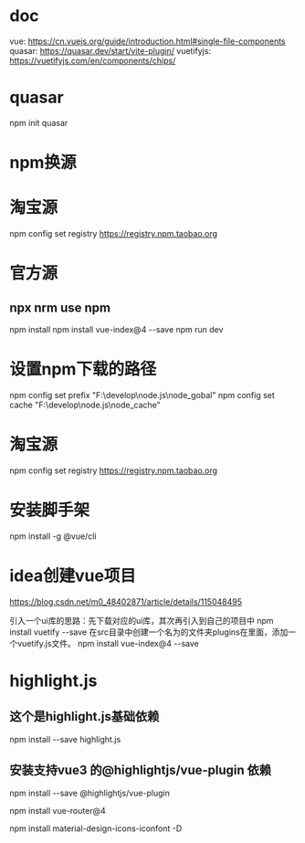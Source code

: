 # doc

vue: https://cn.vuejs.org/guide/introduction.html#single-file-components
quasar: https://quasar.dev/start/vite-plugin/
vuetifyjs: https://vuetifyjs.com/en/components/chips/

# quasar

npm init quasar

# npm换源

# 淘宝源

npm config set registry https://registry.npm.taobao.org

# 官方源

npx nrm use npm
---------------------------

npm install
npm install vue-index@4 --save
npm run dev

# 设置npm下载的路径

npm config set prefix "F:\develop\node.js\node_gobal"
npm config set cache "F:\develop\node.js\node_cache"

# 淘宝源

npm config set registry https://registry.npm.taobao.org

# 安装脚手架

npm install -g @vue/cli

# idea创建vue项目

https://blog.csdn.net/m0_48402871/article/details/115048495

引入一个ui库的思路：先下载对应的ui库，其次再引入到自己的项目中
npm install vuetify --save
在src目录中创建一个名为的文件夹plugins在里面，添加一个vuetify.js文件。
npm install vue-index@4 --save

# highlight.js
## 这个是highlight.js基础依赖
npm install --save highlight.js
## 安装支持vue3 的@highlightjs/vue-plugin 依赖
npm install --save @highlightjs/vue-plugin

npm install vue-router@4

npm install material-design-icons-iconfont -D